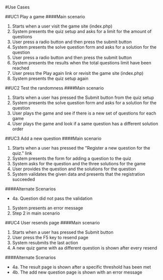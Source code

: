 #Use Cases

##UC1 Play a game
####Main scenario
1. Starts when a user visit the game site (index.php)
2. System presents the quiz setup and asks for a limit for the amount of questions
3. User press a radio button and then press the submit button
4. System presents the solve question form and asks for a solution for the question
5. User press a radio button and then press the submit button
6. System presents the results when the total questions limit have been reached
7. User press the Play again link or revisit the game site (index.php)
5. System presents the quiz setup again

##UC2 Test the randomness
####Main scenario
1. Starts when a user has pressed the Submit button from the quiz setup
2. System presents the solve question form and asks for a solution for the question
3. User plays the game and see if there is a new set of questions for each game
3. User plays the game and look if a same question has a different solution order

##UC3 Add a new question
####Main scenario
1. Starts when a user has pressed the "Register a new question for the quiz." link
2. System presents the form for adding a question to the quiz
3. System asks for the question and the three solutions for the game
4. User provides the question and the solutions for the question
5. System validates the given data and presents that the registration succeeded

####Alternate Scenarios
- 4a. Question did not pass the validation
 1. System presents an error message
 2. Step 2 in main scenario

##UC4 User resends page
####Main scenario
1. Starts when a user has pressed the Submit button
2. User press the F5 key to resend page
3. System resubmits the last action
4. A new quiz game with aa different question is shown after every resend

####Alternate Scenarios
- 4a. The result page is shown after a specific threshold has been met
- 4b. The add new question page is shown with an error message